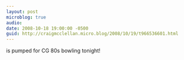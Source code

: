 ```yaml
---
layout: post
microblog: true
audio: 
date: 2008-10-18 19:00:00 -0500
guid: http://craigmcclellan.micro.blog/2008/10/19/t966536601.html
---
```

is pumped for CG 80s bowling tonight!
